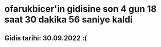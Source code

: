 # ofarukbicer'in gidisine son 4 gun 18 saat 30 dakika 56 saniye kaldi

## Gidis tarihi: 30.09.2022 :(